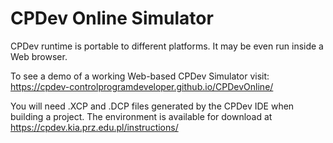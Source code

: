 # CPDev Online Simulator

CPDev runtime is portable to different platforms. It may be even run inside a Web browser.

To see a demo of a working Web-based CPDev Simulator visit: https://cpdev-controlprogramdeveloper.github.io/CPDevOnline/

You will need .XCP and .DCP files generated by the CPDev IDE when building a project.
The environment is available for download at https://cpdev.kia.prz.edu.pl/instructions/
